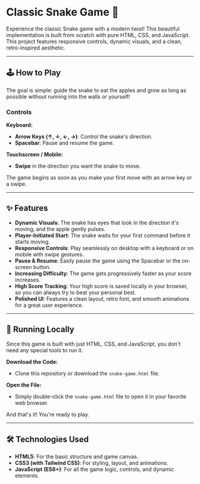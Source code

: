 # Classic Snake Game 🐍

Experience the classic Snake game with a modern twist! This beautiful implementation is built from scratch with pure HTML, CSS, and JavaScript. This project features responsive controls, dynamic visuals, and a clean, retro-inspired aesthetic.


---

## 🕹️ How to Play

The goal is simple: guide the snake to eat the apples and grow as long as possible without running into the walls or yourself!

### Controls

**Keyboard:**

- **Arrow Keys (↑, ↓, ←, →)**: Control the snake's direction.
- **Spacebar**: Pause and resume the game.

**Touchscreen / Mobile:**

- **Swipe** in the direction you want the snake to move.

The game begins as soon as you make your first move with an arrow key or a swipe.

---

## ✨ Features

- **Dynamic Visuals**: The snake has eyes that look in the direction it's moving, and the apple gently pulses.
- **Player-Initiated Start**: The snake waits for your first command before it starts moving.
- **Responsive Controls**: Play seamlessly on desktop with a keyboard or on mobile with swipe gestures.
- **Pause & Resume**: Easily pause the game using the Spacebar or the on-screen button.
- **Increasing Difficulty**: The game gets progressively faster as your score increases.
- **High Score Tracking**: Your high score is saved locally in your browser, so you can always try to beat your personal best.
- **Polished UI**: Features a clean layout, retro font, and smooth animations for a great user experience.

---

## 🚀 Running Locally

Since this game is built with just HTML, CSS, and JavaScript, you don't need any special tools to run it.

**Download the Code:**

- Clone this repository or download the `snake-game.html` file.

**Open the File:**

- Simply double-click the `snake-game.html` file to open it in your favorite web browser.

And that's it! You're ready to play.

---

## 🛠️ Technologies Used

- **HTML5**: For the basic structure and game canvas.
- **CSS3 (with Tailwind CSS)**: For styling, layout, and animations.
- **JavaScript (ES6+)**: For all the game logic, controls, and dynamic elements.
